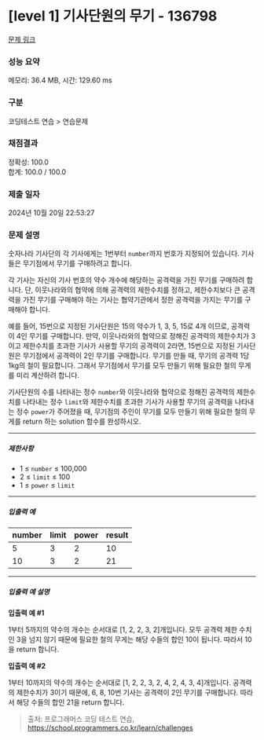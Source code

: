 # [level 1] 기사단원의 무기 - 136798 

[문제 링크](https://school.programmers.co.kr/learn/courses/30/lessons/136798) 

### 성능 요약

메모리: 36.4 MB, 시간: 129.60 ms

### 구분

코딩테스트 연습 > 연습문제

### 채점결과

정확성: 100.0<br/>합계: 100.0 / 100.0

### 제출 일자

2024년 10월 20일 22:53:27

### 문제 설명

<p>숫자나라 기사단의 각 기사에게는 1번부터 <code>number</code>까지 번호가 지정되어 있습니다. 기사들은 무기점에서 무기를 구매하려고 합니다.</p>

<p>각 기사는 자신의 기사 번호의 약수 개수에 해당하는 공격력을 가진 무기를 구매하려 합니다. 단, 이웃나라와의 협약에 의해 공격력의 제한수치를 정하고, 제한수치보다 큰 공격력을 가진 무기를 구매해야 하는 기사는 협약기관에서 정한 공격력을 가지는 무기를 구매해야 합니다.</p>

<p>예를 들어, 15번으로 지정된 기사단원은 15의 약수가 1, 3, 5, 15로 4개 이므로, 공격력이 4인 무기를 구매합니다. 만약, 이웃나라와의 협약으로 정해진 공격력의 제한수치가 3이고 제한수치를 초과한 기사가 사용할 무기의 공격력이 2라면, 15번으로 지정된 기사단원은 무기점에서 공격력이 2인 무기를 구매합니다. 무기를 만들 때, 무기의 공격력 1당 1kg의 철이 필요합니다. 그래서 무기점에서 무기를 모두 만들기 위해 필요한 철의 무게를 미리 계산하려 합니다.</p>

<p>기사단원의 수를 나타내는 정수 <code>number</code>와 이웃나라와 협약으로 정해진 공격력의 제한수치를 나타내는 정수 <code>limit</code>와 제한수치를 초과한 기사가 사용할 무기의 공격력을 나타내는 정수 <code>power</code>가 주어졌을 때, 무기점의 주인이 무기를 모두 만들기 위해 필요한 철의 무게를 return 하는 solution 함수를 완성하시오.</p>

<hr>

<h5>제한사항</h5>

<ul>
<li>1 ≤ <code>number</code> ≤ 100,000</li>
<li>2 ≤ <code>limit</code> ≤ 100</li>
<li>1 ≤ <code>power</code> ≤ <code>limit</code></li>
</ul>

<hr>

<h5>입출력 예</h5>
<table class="table">
        <thead><tr>
<th>number</th>
<th>limit</th>
<th>power</th>
<th>result</th>
</tr>
</thead>
        <tbody><tr>
<td>5</td>
<td>3</td>
<td>2</td>
<td>10</td>
</tr>
<tr>
<td>10</td>
<td>3</td>
<td>2</td>
<td>21</td>
</tr>
</tbody>
      </table>
<hr>

<h5>입출력 예 설명</h5>

<p><strong>입출력 예 #1</strong></p>

<p>1부터 5까지의 약수의 개수는 순서대로 [1, 2, 2, 3, 2]개입니다. 모두 공격력 제한 수치인 3을 넘지 않기 때문에 필요한 철의 무게는 해당 수들의 합인 10이 됩니다. 따라서 10을 return 합니다.</p>

<p><strong>입출력 예 #2</strong></p>

<p>1부터 10까지의 약수의 개수는 순서대로 [1, 2, 2, 3, 2, 4, 2, 4, 3, 4]개입니다. 공격력의 제한수치가 3이기 때문에, 6, 8, 10번 기사는 공격력이 2인 무기를 구매합니다. 따라서 해당 수들의 합인 21을 return 합니다.</p>


> 출처: 프로그래머스 코딩 테스트 연습, https://school.programmers.co.kr/learn/challenges